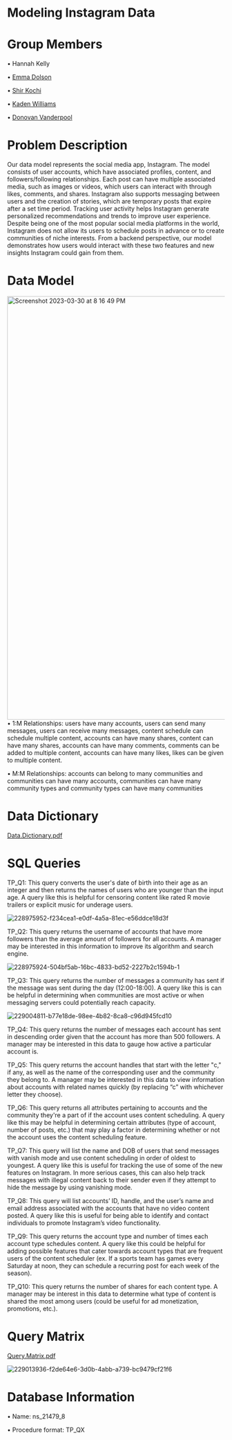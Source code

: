 # Modeling Instagram Data

# Group Members
• Hannah Kelly

• [Emma Dolson](https://github.com/eld49325/EmmaDolson_MIST4610_GroupProject1)

• [Shir Kochi](https://github.com/shirkorchi/GroupProject1)

• [Kaden Williams]()

• [Donovan Vanderpool](https://github.com/donovanv2/MIST4610/)

# Problem Description
Our data model represents the social media app, Instagram. The model consists of user accounts, which have associated profiles, content, and followers/following relationships. Each post can have multiple associated media, such as images or videos, which users can interact with through likes, comments, and shares. Instagram also supports messaging between users and the creation of stories, which are temporary posts that expire after a set time period. Tracking user activity helps Instagram generate personalized recommendations and trends to improve user experience. Despite being one of the most popular social media platforms in the world, Instagram does not allow its users to schedule posts in advance or to create communities of niche interests. From a backend perspective, our model demonstrates how users would interact with these two features and new insights Instagram could gain from them.

# Data Model
<img width="978" alt="Screenshot 2023-03-30 at 8 16 49 PM" src="https://user-images.githubusercontent.com/129444082/228992019-5361b9e6-338c-46cf-a6bd-bbe885eeeddb.png">
• 1:M Relationships: users have many accounts, users can send many messages, users can receive many messages, content schedule can schedule multiple content, accounts can have many shares, content can have many shares, accounts can have many comments, comments can be added to multiple content, accounts can have many likes, likes can be given to multiple content.


• M:M Relationships: accounts can belong to many communities and communities can have many accounts, communities can have many community types and community types can have many communities


# Data Dictionary
[Data.Dictionary.pdf](https://github.com/hannahkelly98765/MIST-4610/files/11117067/Data.Dictionary.pdf)

# SQL Queries
TP_Q1: This query converts the user's date of birth into their age as an integer and then returns the names of users who are younger than the input age. A query like this is helpful for censoring content like rated R movie trailers or explicit music for underage users.

![228975952-f234cea1-e0df-4a5a-81ec-e56ddce18d3f](https://user-images.githubusercontent.com/129444082/229138266-7b51f087-0690-4aee-b1ee-6c7b16b5301f.png)


TP_Q2: This query returns the username of accounts that have more followers than the average amount of followers for all accounts. A manager may be interested in this information to improve its algorithm and search engine.

![228975924-504bf5ab-16bc-4833-bd52-2227b2c1594b-1](https://user-images.githubusercontent.com/129444082/229138585-8476f7df-0b5a-4a67-8bf0-16cbfa87bfb3.png)



TP_Q3: This query returns the number of messages a community has sent if the message was sent during the day (12:00-18:00). A query like this is can be helpful in determining when communities are most active or when messaging servers could potentially reach capacity.


![229004811-b77e18de-98ee-4b82-8ca8-c96d945fcd10](https://user-images.githubusercontent.com/129444082/229138847-8df236c9-c6aa-4305-8fdc-7f889f7c4ac3.png)




TP_Q4: This query returns the number of messages each account has sent in descending order given that the account has more than 500 followers. A manager may be interested in this data to gauge how active a particular account is.





TP_Q5: This query returns the account handles that start with the letter "c," if any, as well as the name of the corresponding user and the community they belong to. A manager may be interested in this data to view information about accounts with related names quickly (by replacing “c” with whichever letter they choose).

TP_Q6: This query returns all attributes pertaining to accounts and the community they're a part of if the account uses content scheduling. A query like this may be helpful in determining certain attributes (type of account, number of posts, etc.) that may play a factor in determining whether or not the account uses the content scheduling feature.

TP_Q7: This query will list the name and DOB of users that send messages with vanish mode and use content scheduling in order of oldest to youngest. A query like this is useful for tracking the use of some of the new features on Instagram. In more serious cases, this can also help track messages with illegal content back to their sender even if they attempt to hide the message by using vanishing mode.

TP_Q8: This query will list accounts’ ID, handle, and the user’s name and email address associated with the accounts that have no video content posted. A query like this is useful for being able to identify and contact individuals to promote Instagram’s video functionality.

TP_Q9: This query returns the account type and number of times each account type schedules content. A query like this could be helpful for adding possible features that cater towards account types that are frequent users of the content scheduler (ex. If a sports team has games every Saturday at noon, they can schedule a recurring post for each week of the season).

TP_Q10: This query returns the number of shares for each content type. A manager may be interest in this data to determine what type of content is shared the most among users (could be useful for ad monetization, promotions, etc.).

# Query Matrix
[Query.Matrix.pdf](https://github.com/hannahkelly98765/MIST-4610/files/11122382/Query.Matrix.pdf)


![229013936-f2de64e6-3d0b-4abb-a739-bc9479cf21f6](https://user-images.githubusercontent.com/129444082/229136546-cd0cc594-d3d0-435f-a149-f6cf05164e20.png)

# Database Information
• Name: ns_21479_8

• Procedure format: TP_QX
